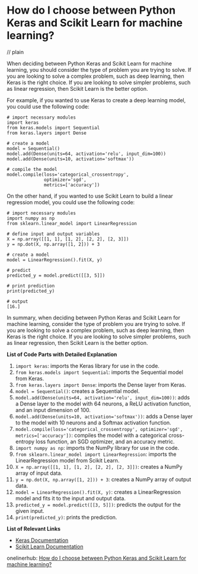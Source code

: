 # How do I choose between Python Keras and Scikit Learn for machine learning?
// plain

When deciding between Python Keras and Scikit Learn for machine learning, you should consider the type of problem you are trying to solve. If you are looking to solve a complex problem, such as deep learning, then Keras is the right choice. If you are looking to solve simpler problems, such as linear regression, then Scikit Learn is the better option.

For example, if you wanted to use Keras to create a deep learning model, you could use the following code:

```
# import necessary modules
import keras
from keras.models import Sequential
from keras.layers import Dense

# create a model
model = Sequential()
model.add(Dense(units=64, activation='relu', input_dim=100))
model.add(Dense(units=10, activation='softmax'))

# compile the model
model.compile(loss='categorical_crossentropy',
              optimizer='sgd',
              metrics=['accuracy'])
```

On the other hand, if you wanted to use Scikit Learn to build a linear regression model, you could use the following code:

```
# import necessary modules
import numpy as np
from sklearn.linear_model import LinearRegression

# define input and output variables
X = np.array([[1, 1], [1, 2], [2, 2], [2, 3]])
y = np.dot(X, np.array([1, 2])) + 3

# create a model
model = LinearRegression().fit(X, y)

# predict
predicted_y = model.predict([[3, 5]])

# print prediction
print(predicted_y)

# output
[16.]
```

In summary, when deciding between Python Keras and Scikit Learn for machine learning, consider the type of problem you are trying to solve. If you are looking to solve a complex problem, such as deep learning, then Keras is the right choice. If you are looking to solve simpler problems, such as linear regression, then Scikit Learn is the better option.

**List of Code Parts with Detailed Explanation**

1. `import keras`: imports the Keras library for use in the code.
2. `from keras.models import Sequential`: imports the Sequential model from Keras.
3. `from keras.layers import Dense`: imports the Dense layer from Keras.
4. `model = Sequential()`: creates a Sequential model.
5. `model.add(Dense(units=64, activation='relu', input_dim=100))`: adds a Dense layer to the model with 64 neurons, a ReLU activation function, and an input dimension of 100.
6. `model.add(Dense(units=10, activation='softmax'))`: adds a Dense layer to the model with 10 neurons and a Softmax activation function.
7. `model.compile(loss='categorical_crossentropy', optimizer='sgd', metrics=['accuracy'])`: compiles the model with a categorical cross-entropy loss function, an SGD optimizer, and an accuracy metric.
8. `import numpy as np`: imports the NumPy library for use in the code.
9. `from sklearn.linear_model import LinearRegression`: imports the LinearRegression model from Scikit Learn.
10. `X = np.array([[1, 1], [1, 2], [2, 2], [2, 3]])`: creates a NumPy array of input data.
11. `y = np.dot(X, np.array([1, 2])) + 3`: creates a NumPy array of output data.
12. `model = LinearRegression().fit(X, y)`: creates a LinearRegression model and fits it to the input and output data.
13. `predicted_y = model.predict([[3, 5]])`: predicts the output for the given input.
14. `print(predicted_y)`: prints the prediction.

**List of Relevant Links**

- [Keras Documentation](https://keras.io/)
- [Scikit Learn Documentation](https://scikit-learn.org/stable/documentation.html)

onelinerhub: [How do I choose between Python Keras and Scikit Learn for machine learning?](https://onelinerhub.com/python-keras/how-do-i-choose-between-python-keras-and-scikit-learn-for-machine-learning)